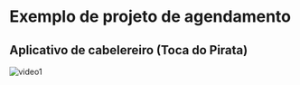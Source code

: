 # Exemplo de projeto de agendamento
## Aplicativo de cabelereiro (Toca do Pirata)
![video1](https://github.com/Creath-Noite-A/Agendamento-Documentacao/blob/99beb6499f3a58e8dbdda0f6bd9d04cd54da1d48/documenta%C3%A7%C3%A3o/assets/videos/WhatsApp%20Video%202024-07-30%20at%2020.12.27.gif)
